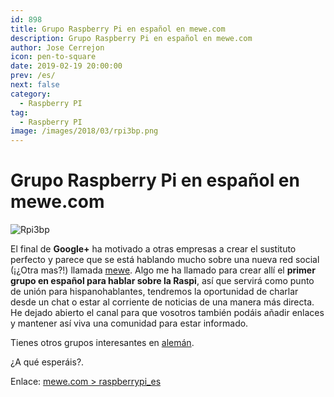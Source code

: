 ```yaml
---
id: 898
title: Grupo Raspberry Pi en español en mewe.com
description: Grupo Raspberry Pi en español en mewe.com
author: Jose Cerrejon
icon: pen-to-square
date: 2019-02-19 20:00:00
prev: /es/
next: false
category:
  - Raspberry PI
tag:
  - Raspberry PI
image: /images/2018/03/rpi3bp.png
---
```


# Grupo Raspberry Pi en español en mewe.com

![Rpi3bp](/images/2018/03/rpi3bp.png)

El final de **Google+** ha motivado a otras empresas a crear el sustituto perfecto y parece que se está hablando mucho sobre una nueva red social (¡¿Otra mas?!) llamada [mewe](https://mewe.com/). Algo me ha llamado para crear allí el **primer grupo en español para hablar sobre la Raspi**, así que servirá como punto de unión para hispanohablantes, tendremos la oportunidad de charlar desde un chat o estar al corriente de noticias de una manera más directa. He dejado abierto el canal para que vosotros también podáis añadir enlaces y mantener así viva una comunidad para estar informado.

Tienes otros grupos interesantes en [alemán](https://mewe.com/join/raspberry_pi).

¿A qué esperáis?.

Enlace: [mewe.com > raspberrypi_es](https://mewe.com/join/raspberrypi_es)